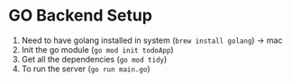 # GO Backend Setup
1. Need to have golang installed in system (`brew install golang`) -> mac
2. Init the go module (`go mod init todoApp`)
3. Get all the dependencies (`go mod tidy`)
4. To run the server (`go run main.go`)